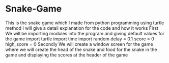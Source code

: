 # Snake-Game
This is the snake game which I made from python programming using turtle method 
I will give a detail explanation for the code and how it works 
First We will be importing modules into the program and giving default values for the game
         import turtle
         import time
         import random
              delay = 0.1
               score = 0
               high_score = 0
Secondly We will create a window screen for the game where we will create the head of the snake and food for the snake in the game and displaying the scores at the header of the 
game
